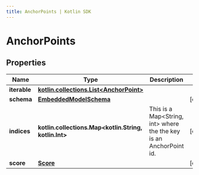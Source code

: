 ```yaml
---
title: AnchorPoints | Kotlin SDK
---
```



# AnchorPoints

## Properties
Name | Type | Description | Notes
------------ | ------------- | ------------- | -------------
**iterable** | [**kotlin.collections.List&lt;AnchorPoint&gt;**](AnchorPoint) |  | 
**schema** | [**EmbeddedModelSchema**](EmbeddedModelSchema) |  |  [optional]
**indices** | **kotlin.collections.Map&lt;kotlin.String, kotlin.Int&gt;** | This is a Map&lt;String, int&gt; where the the key is an AnchorPoint id. |  [optional]
**score** | [**Score**](Score) |  |  [optional]



